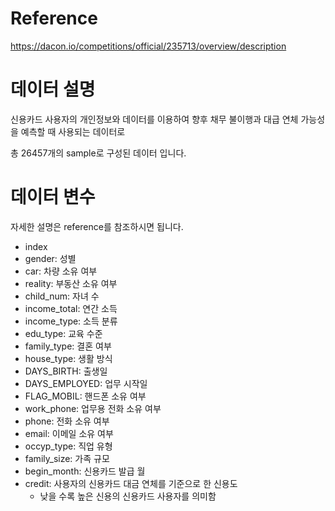 # Reference

https://dacon.io/competitions/official/235713/overview/description

# 데이터 설명

신용카드 사용자의 개인정보와 데이터를 이용하여 향후 채무 불이행과 대급 연체 가능성을 예측할 때 사용되는 데이터로

총 26457개의 sample로 구성된 데이터 입니다.

# 데이터 변수

자세한 설명은 reference를 참조하시면 됩니다.

- index
- gender: 성별
- car: 차량 소유 여부
- reality: 부동산 소유 여부
- child_num: 자녀 수
- income_total: 연간 소득
- income_type: 소득 분류
- edu_type: 교육 수준
- family_type: 결혼 여부
- house_type: 생활 방식
- DAYS_BIRTH: 출생일
- DAYS_EMPLOYED: 업무 시작일
- FLAG_MOBIL: 핸드폰 소유 여부
- work_phone: 업무용 전화 소유 여부
- phone: 전화 소유 여부
- email: 이메일 소유 여부
- occyp_type: 직업 유형											
- family_size: 가족 규모
- begin_month: 신용카드 발급 월
- credit: 사용자의 신용카드 대금 연체를 기준으로 한 신용도
	- 낮을 수록 높은 신용의 신용카드 사용자를 의미함

